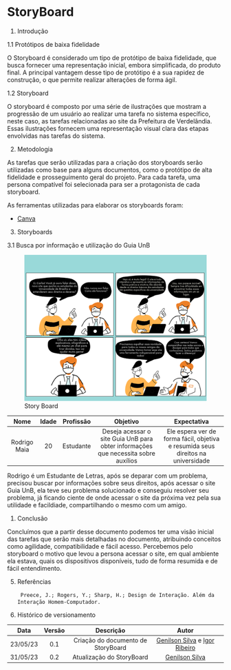 # StoryBoard

1. Introdução

1.1 Protótipos de baixa fidelidade

O Storyboard é considerado um tipo de protótipo de baixa fidelidade, que busca fornecer uma representação inicial, embora simplificada, do produto final. A principal vantagem desse tipo de protótipo é a sua rapidez de construção, o que permite realizar alterações de forma ágil.

1.2 Storyboard

O storyboard é composto por uma série de ilustrações que mostram a progressão de um usuário ao realizar uma tarefa no sistema específico, neste caso, as tarefas relacionadas ao site da Prefeitura de Verdelândia. Essas ilustrações fornecem uma representação visual clara das etapas envolvidas nas tarefas do sistema.

2. Metodologia

As tarefas que serão utilizadas para a criação dos storyboards serão utilizadas como base para alguns documentos, como o protótipo de alta fidelidade e prosseguimento geral do projeto. Para cada tarefa, uma persona compatível foi selecionada para ser a protagonista de cada storyboard.

As ferramentas utilizadas para elaborar os storyboards foram: 

-   [Canva](https://www.canva.com/) 

3. Storyboards

3.1 Busca por informação e utilização do Guia UnB

<figure>
  <img src="assets/StoryBoard.png" alt="StoryBoard">
  <figcaption>Story Board</figcaption>
</figure>

|         Nome         | Idade |       Profissão       |                                           Objetivo                                            |                                        Expectativa                                         |
| :------------------: | :---: | :-------------------: | :-------------------------------------------------------------------------------------------: | :----------------------------------------------------------------------------------------: |
| Rodrigo Maia |  20   | Estudante | Deseja acessar o site Guia UnB para obter informações que necessita sobre auxílios | Ele espera ver de forma fácil, objetiva e resumida seus direitos na universidade |


Rodrigo é um Estudante de Letras, após se deparar com um problema, precisou buscar por informações sobre seus direitos, após acessar o site Guia UnB, ela teve seu problema solucionado e conseguiu resolver seu problema, já ficando ciente de onde acessar o site da próxima vez pela sua utilidade e facildiade, compartilhando o mesmo com um amigo.


1. Conclusão

Concluímos que a partir desse documento podemos ter uma visão inicial das tarefas que serão mais detalhadas no documento, atribuindo conceitos como agilidade, compatibilidade e fácil acesso. Percebemos pelo storyboard o motivo que levou a persona acessar o site, em qual ambiente ela estava, quais os dispositivos disponíveis, tudo de forma resumida e de fácil entendimento.

5. Referências

        Preece, J.; Rogers, Y.; Sharp, H.; Design de Interação. Além da Interação Homem-Computador.

6. Histórico de versionamento

| Data  | Versão |                      Descrição                       |                                                Autor                                                |                                                                                                   |
| :---: | :----: | :--------------------------------------------------: | :-------------------------------------------------------------------------------------------------: | :---------------------------------------------------------------------------------------------------------: |
| 23/05/23 | 0.1  |      Criação do documento de StoryBoard       | [Genilson Silva](https://github.com/GenilsonJrs) e [Igor Ribeiro](https://github.com/igor-ribeir0) ||
| 31/05/23 | 0.2  |      Atualização do StoryBoard       | [Genilson Silva](https://github.com/GenilsonJrs)|
